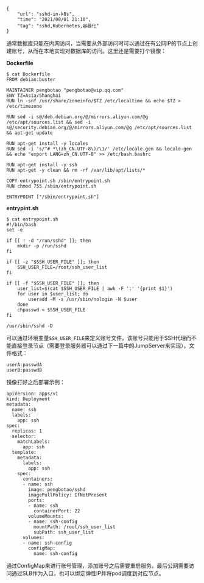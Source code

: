 ```
{
    "url": "sshd-in-k8s",
    "time": "2021/08/01 21:10",
    "tag": "sshd,Kubernetes,容器化"
}
```

通常数据库只能在内网访问，当需要从外部访问时可以通过在有公网IP的节点上创建账号，从而在本地实现对数据库的访问。这里还是需要打个镜像：

**Dockerfile**

```
$ cat Dockerfile
FROM debian:buster

MAINTAINER pengbotao "pengbotao@vip.qq.com"
ENV TZ=Asia/Shanghai
RUN ln -snf /usr/share/zoneinfo/$TZ /etc/localtime && echo $TZ > /etc/timezone

RUN sed -i s@/deb.debian.org/@/mirrors.aliyun.com/@g /etc/apt/sources.list && sed -i s@/security.debian.org/@/mirrors.aliyun.com/@g /etc/apt/sources.list && apt-get update

RUN apt-get install -y locales
RUN sed -i 's/^# *\(zh_CN.UTF-8\)/\1/' /etc/locale.gen && locale-gen && echo "export LANG=zh_CN.UTF-8" >> /etc/bash.bashrc

RUN apt-get install -y ssh
RUN apt-get -y clean && rm -rf /var/lib/apt/lists/*

COPY entrypoint.sh /sbin/entrypoint.sh
RUN chmod 755 /sbin/entrypoint.sh

ENTRYPOINT ["/sbin/entrypoint.sh"]
```

**entrypint.sh**

```
$ cat entrypoint.sh
#!/bin/bash
set -e

if [[ ! -d "/run/sshd" ]]; then
    mkdir -p /run/sshd
fi

if [[ -z "$SSH_USER_FILE" ]]; then
    SSH_USER_FILE=/root/ssh_user_list
fi

if [[ -f "$SSH_USER_FILE" ]]; then
    user_list=$(cat $SSH_USER_FILE | awk -F ':' '{print $1}')
    for user in $user_list; do
        useradd -M -s /usr/sbin/nologin -N $user
    done
    chpasswd < $SSH_USER_FILE
fi

/usr/sbin/sshd -D
```

可以通过环境变量`SSH_USER_FILE`来定义账号文件，该账号只能用于SSH代理而不能直接登录节点（需要登录服务器可以通过下一篇中的JumpServer来实现）。文件格式：

```
userA:passwdA
userB:passwdB
```

镜像打好之后部署示例：

```
apiVersion: apps/v1
kind: Deployment
metadata:
  name: ssh
  labels:
    app: ssh
spec:
  replicas: 1
  selector:
    matchLabels:
      app: ssh
  template:
    metadata:
      labels:
        app: ssh
    spec:
      containers:
      - name: ssh
        image: pengbotao/sshd
        imagePullPolicy: IfNotPresent
        ports:
        - name: ssh
          containerPort: 22
        volumeMounts:
        - name: ssh-config
          mountPath: /root/ssh_user_list
          subPath: ssh_user_list
      volumes:
      - name: ssh-config
        configMap:
          name: ssh-config
```

通过ConfigMap来进行账号管理，添加账号之后需要重启服务。最后公网需要访问通过SLB作为入口，也可以绑定弹性IP并将pod调度到对应节点。
